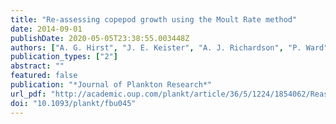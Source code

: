 ```yaml
---
title: "Re-assessing copepod growth using the Moult Rate method"
date: 2014-09-01
publishDate: 2020-05-05T23:38:55.003448Z
authors: ["A. G. Hirst", "J. E. Keister", "A. J. Richardson", "P. Ward", "R. S. Shreeve", "R. Escribano"]
publication_types: ["2"]
abstract: ""
featured: false
publication: "*Journal of Plankton Research*"
url_pdf: "http://academic.oup.com/plankt/article/36/5/1224/1854062/Reassessing-copepod-growth-using-the-Moult-Rate"
doi: "10.1093/plankt/fbu045"
---
```


